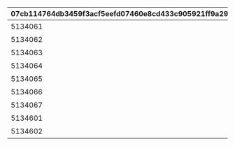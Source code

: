 |07cb114764db3459f3acf5eefd07460e8cd433c905921ff9a29c8698ad72e963|42563638f9b6e9d6773fe4f2b1be33d386185253b974cd75409d6b0a3a8b5d1f|cd1609ffb20ce04e1093f6a257c723ac6d6343a67d82c986f8911dae7734c0cc|2ba928f588a5af94575819a1a1e9e07a84348245c1a38db0b6d42c93e00c31c9|0c9e1d9e08d095e6ba7378aaf29d58a0365e67b2b74fc1babddd18ac2d39a4b9|f2ad6551cdfb1a2f50b3cdffae2d9b3cd3878ec59d0e290a09a3528500079b36|c7d791632754ba41918382402b374d4ce0e99ad63a8f3899736da53a209b8c39|2e9f03892d1d2041ddc38a879e61de7cd357160cd494b69968b2f0e5095119a3|
| --- | --- | --- | --- | --- | --- | --- | --- |
|5134061|10134|初音的初梦|1|2|8|91002|40|
|5134062|10134|祈梨的初梦|0|2|8|91002|40|
|5134063|10134|香澄的初梦|0|2|8|91002|40|
|5134064|10134|铃的初梦|0|2|8|91002|40|
|5134065|10134|栞的初梦|0|2|8|91002|40|
|5134066|10134|深月的初梦|0|2|8|91002|40|
|5134067|10134|惠理子的初梦|0|2|8|91002|40|
|5134601|10134|序章|1|1|0|0|0|
|5134602|10134|终章|0|3|0|0|0|